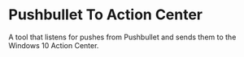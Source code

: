 # Pushbullet To Action Center
A tool that listens for pushes from Pushbullet and sends them to the Windows 10 Action Center.
